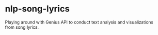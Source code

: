 # nlp-song-lyrics
Playing around with Genius API to conduct text analysis and visualizations from song lyrics. 
